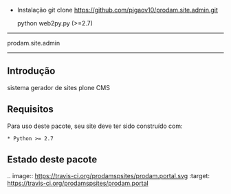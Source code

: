 
- Instalação
	git clone https://github.com/pigaov10/prodam.site.admin.git

	python web2py.py (>=2.7)

*******************************************************************
prodam.site.admin
*******************************************************************

Introdução
----------

sistema gerador de sites plone CMS

Requisitos
----------

Para uso deste pacote, seu site deve ter sido construído com:

    * Python >= 2.7


Estado deste pacote
-------------------

.. image:: https://travis-ci.org/prodamspsites/prodam.portal.svg
    :target: https://travis-ci.org/prodamspsites/prodam.portal

